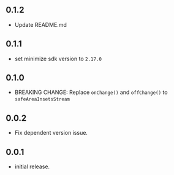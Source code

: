 ## 0.1.2

* Update README.md

## 0.1.1

* set minimize sdk version to `2.17.0`

## 0.1.0

* BREAKING CHANGE: Replace `onChange()` and `offChange()` to `safeAreaInsetsStream`

## 0.0.2

* Fix dependent version issue.

## 0.0.1

* initial release.
